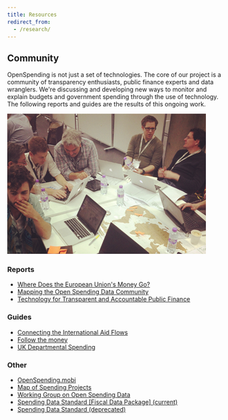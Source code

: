 ```yaml
---
title: Resources
redirect_from:
  - /research/
---
```



## Community

OpenSpending is not just a set of technologies.  The core of our
project is a community of transparency enthusiasts, public finance
experts and data wranglers. We're discussing and developing new ways
to monitor and explain budgets and government spending through the use
of technology.  The following reports and guides are the results of
this ongoing work.

![Photo from MozFest](img/mozfest1.png)

### Reports

- [Where Does the European Union's Money Go?](./eu/)
- [Mapping the Open Spending Data Community](./mappingcommunity/)
- [Technology for Transparent and Accountable Public Finance](./gift/)

### Guides

- [Connecting the International Aid Flows](./iati/)
- [Follow the money](./journo/)
- [UK Departmental Spending](./gb-spending/)

### Other

- [OpenSpending.mobi](./mobi/)
- [Map of Spending Projects](./map-of-spending-projects/)
- [Working Group on Open Spending Data](./wg/)
- [Spending Data Standard [Fiscal Data Package] (current)](https://frictionlessdata.io/specs/fiscal-data-package/)
- [Spending Data Standard (deprecated)](./standard/)

